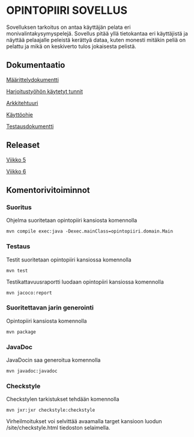 # OPINTOPIIRI SOVELLUS #

Sovelluksen tarkoitus on antaa käyttäjän pelata eri monivalintakysymyspelejä. Sovellus pitää yllä tietokantaa eri käyttäjistä ja näyttää pelaajalle peleistä kerättyä dataa, kuten monesti mitäkin peliä on pelattu ja mikä on keskiverto tulos jokaisesta pelistä.

## Dokumentaatio ## 

  [Määrittelydokumentti](https://github.com/sanikemppainen/ot-harjoitustyo/blob/main/dokumentaatio/M%C3%A4%C3%A4rittelydokumentti.md)

  [Harjoitustyöhön käytetyt tunnit](https://github.com/sanikemppainen/ot-harjoitustyo/blob/main/dokumentaatio/tuntikirjanpito.md)
  
   [Arkkitehtuuri](https://github.com/sanikemppainen/ot-harjoitustyo/blob/1e0b0cd524cc92335ad43e255511abeb4475e670/dokumentaatio/arkkitehtuuri.md)
   
   [Käyttöohje](https://github.com/sanikemppainen/ot-harjoitustyo/blob/main/dokumentaatio/K%C3%A4ytt%C3%B6ohje.md)
   
   [Testausdokumentti]()


## Releaset
[Viikko 5](https://github.com/sanikemppainen/ot-harjoitustyo/releases/tag/viikko5)

[Viikko 6](https://github.com/sanikemppainen/ot-harjoitustyo/releases/tag/viikko6)

 
## Komentorivitoiminnot ##
### Suoritus

Ohjelma suoritetaan opintopiiri kansiosta komennolla 

```
mvn compile exec:java -Dexec.mainClass=opintopiiri.domain.Main
```

### Testaus

Testit suoritetaan opintopiiri kansiossa komennolla

```
mvn test
```

Testikattavuusraportti luodaan opintopiiri kansiossa komennolla

```
mvn jacoco:report
```

### Suoritettavan jarin generointi
Opintopiiri kansiosta komennolla

```
mvn package
```

### JavaDoc
JavaDocin saa generoitua komennolla

```
mvn javadoc:javadoc
```

### Checkstyle
Checkstylen tarkistukset tehdään komennolla
```
mvn jxr:jxr checkstyle:checkstyle
```
Virheilmoitukset voi selvittää avaamalla target kansioon luodun /site/checkstyle.html tiedoston selaimella.
